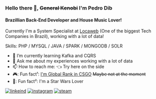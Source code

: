 ### Hello there 👋, ~~General Kenobi~~ I'm Pedro Dib 

#### Brazillian Back-End Developer and House Music Lover!
Currently I'm a System Specialist at [Locaweb](https://github.com/locaweb) (One of the biggest Tech Companies in Brazil), working with a lot of data!

Skills: PHP / MYSQL / JAVA / SPARK / MONGODB / SOLR

- 🌱 I’m currently learning Kafka and CQRS 
- 💬 Ask me about my experiences working with a lot of data 
- 📫 How to reach me: :point_left: Try here on the side
- :video_game:: Fun fact¹: [I'm Global Rank in CSGO](https://csgostats.gg/player/76561198121209165) ~~Maybe not at the moment~~
- :milky_way:: Fun fact²: I'm a Star Wars Lover


[![linkeind][linkedin_badge]](https://www.linkedin.com/in/pedro-dib)
[![instagram][instagram_badge]](https://www.instagram.com/pedro.dib)
[![steam][steam_badge]](https://steamcommunity.com/id/phdd)

<!-- Tech things -->
[linkedin_badge]: https://img.shields.io/static/v1?style=flat&logo=linkedin&label=linkedin&color=0077B5&message=pedro-dib
[instagram_badge]: https://img.shields.io/static/v1?style=flat&logo=instagram&label=instagram&color=E4405F&message=pedro.dib
[steam_badge]: https://img.shields.io/static/v1?style=flat&logo=steam&label=steam&color=000000&message=Kenobi
